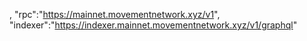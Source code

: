 ,
    "rpc":"https://mainnet.movementnetwork.xyz/v1",
    "indexer":"https://indexer.mainnet.movementnetwork.xyz/v1/graphql"